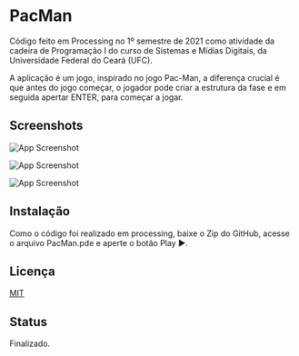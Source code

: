 
# PacMan

Código feito em Processing no 1º semestre de 2021 como atividade da cadeira de Programação I do curso de Sistemas e Mídias Digitais, da Universidade Federal do Ceará (UFC).

A aplicação é um jogo, inspirado no jogo Pac-Man, a diferença crucial é que antes do jogo começar, o jogador pode criar a estrutura da fase e em seguida apertar ENTER, para começar a jogar.





## Screenshots

![App Screenshot](https://i.postimg.cc/NfPXkgkf/imagem-2022-07-19-180044049.png) 

![App Screenshot](https://i.postimg.cc/Y9kLCjM8/imagem-2022-07-19-180119697.png)

![App Screenshot](https://i.postimg.cc/d0RDpvrC/imagem-2022-07-19-180200066.png)

## Instalação

Como o código foi realizado em processing, baixe o Zip do GitHub, acesse o arquivo
PacMan.pde e aperte o botão Play ▶.

    
## Licença

[MIT](https://choosealicense.com/licenses/mit/)


## Status
Finalizado.
